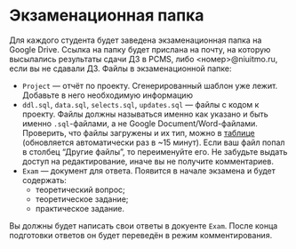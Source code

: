 # Экзаменационная папка

Для каждого студента будет заведена экзаменационная папка на Google Drive. Ссылка на папку будет прислана на почту, на которую высылались результаты сдачи ДЗ в PCMS, либо  <номер>@niuitmo.ru, если вы не сдавали ДЗ. Файлы в экзаменационной папке:

* `Project` — отчёт по проекту. Сгенерированный шаблон уже лежит. Добавьте в него необходимую информацию
* `ddl.sql`, `data.sql`, `selects.sql`, `updates.sql` — файлы с кодом к проекту. Файлы должны называться именно как указано и быть именно `.sql`-файлами, а не Google Document/Word-файлами. Проверить, что файлы загружены и их тип, можно в [таблице](https://docs.google.com/spreadsheets/d/e/2PACX-1vT-ubipg9tZY5re-U26J7DqsYcbbgZ-dEv0CDQZlIBz2EJ43zJPRvEHr5OKQk7O9CKJrk3o5mGGnepm/pubhtml?gid=1558915943&single=true) (обновляется автоматически раз в ~15 минут). Если ваш файл попал в столбец “Другие файлы”, то переименуйте его. Не забудьте выдать доступ на редактирование, иначе вы не получите комментариев.
* `Exam` — документ для ответа. Появится в начале экзамена и будет содержать:
  * теоретический вопрос;
  * теоретическое задание;
  * практическое задание.

Вы должны будет написать свои ответы в докуенте `Exam`. После конца подготовки ответов он будет переведён в режим комментирования.
